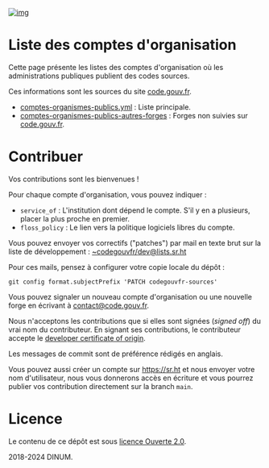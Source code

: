 [![img](https://img.shields.io/badge/Licence%20Ouverte-orange.svg?style=flat-square)](https://git.sr.ht/~codegouvfr/codegouvfr-sources/tree/main/item/LICENSE.md)


# Liste des comptes d'organisation

Cette page présente les listes des comptes d'organisation où les
administrations publiques publient des codes sources.

Ces informations sont les sources du site [code.gouv.fr](https://code.gouv.fr).

-   [comptes-organismes-publics.yml](https://git.sr.ht/~codegouvfr/codegouvfr-sources/blob/main/comptes-organismes-publics.yml) : Liste principale.
-   [comptes-organismes-publics-autres-forges](https://git.sr.ht/~codegouvfr/codegouvfr-sources/blob/main/comptes-organismes-publics-autres-forges) : Forges non suivies sur [code.gouv.fr](https://code.gouv.fr).


# Contribuer

Vos contributions sont les bienvenues !

Pour chaque compte d'organisation, vous pouvez indiquer :

-   `service_of` : L'institution dont dépend le compte.  S'il y en a
    plusieurs, placer la plus proche en premier.
-   `floss_policy` : Le lien vers la politique logiciels libres du compte.

Vous pouvez envoyer vos correctifs ("patches") par mail en texte brut
sur la liste de développement : [~codegouvfr/dev@lists.sr.ht](mailto:~codegouvfr/dev@lists.sr.ht)

Pour ces mails, pensez à configurer votre copie locale du dépôt :

    git config format.subjectPrefix 'PATCH codegouvfr-sources'

Vous pouvez signaler un nouveau compte d'organisation ou une nouvelle
forge en écrivant à [contact@code.gouv.fr](mailto:contact@code.gouv.fr).

Nous n'acceptons les contributions que si elles sont signées (*signed
off*) du vrai nom du contributeur.  En signant ses contributions, le
contributeur accepte le [developer certificate of origin](https://developercertificate.org).

Les messages de commit sont de préférence rédigés en anglais.

Vous pouvez aussi créer un compte sur <https://sr.ht> et nous envoyer
votre nom d'utilisateur, nous vous donnerons accès en écriture et vous
pourrez publier vos contribution directement sur la branch `main`.


# Licence

Le contenu de ce dépôt est sous [licence Ouverte 2.0](LICENSE.md).

2018-2024 DINUM.

